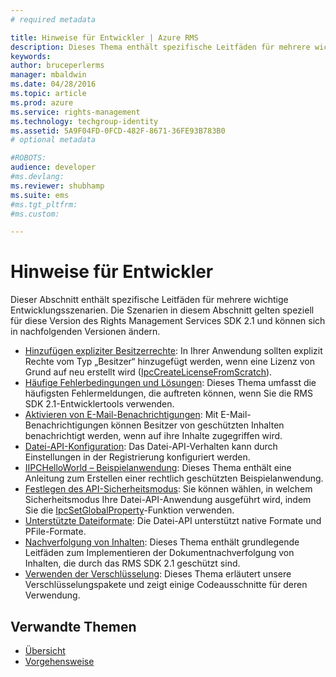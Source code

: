 ```yaml
---
# required metadata

title: Hinweise für Entwickler | Azure RMS
description: Dieses Thema enthält spezifische Leitfäden für mehrere wichtige Entwicklungsszenarien. 
keywords:
author: bruceperlerms
manager: mbaldwin
ms.date: 04/28/2016
ms.topic: article
ms.prod: azure
ms.service: rights-management
ms.technology: techgroup-identity
ms.assetid: 5A9F04FD-0FCD-482F-8671-36FE93B783B0
# optional metadata

#ROBOTS:
audience: developer
#ms.devlang:
ms.reviewer: shubhamp
ms.suite: ems
#ms.tgt_pltfrm:
#ms.custom:

---
```


# Hinweise für Entwickler

Dieser Abschnitt enthält spezifische Leitfäden für mehrere wichtige Entwicklungsszenarien. Die Szenarien in diesem Abschnitt gelten speziell für diese Version des Rights Management Services SDK 2.1 und können sich in nachfolgenden Versionen ändern.

- [Hinzufügen expliziter Besitzerrechte](add-explicit-owner-rights.md): In Ihrer Anwendung sollten explizit Rechte vom Typ „Besitzer“ hinzugefügt werden, wenn eine Lizenz von Grund auf neu erstellt wird ([IpcCreateLicenseFromScratch](/rights-management/sdk/2.1/api/win/functions#msipc_ipccreatelicensefromscratch)).
- [Häufige Fehlerbedingungen und Lösungen](common-error-conditions-and-solutions.md): Dieses Thema umfasst die häufigsten Fehlermeldungen, die auftreten können, wenn Sie die RMS SDK 2.1-Entwicklertools verwenden.
- [Aktivieren von E-Mail-Benachrichtigungen](how-to-enable-email-notification.md): Mit E-Mail-Benachrichtigungen können Besitzer von geschützten Inhalten benachrichtigt werden, wenn auf ihre Inhalte zugegriffen wird.
- [Datei-API-Konfiguration](file-api-configuration.md): Das Datei-API-Verhalten kann durch Einstellungen in der Registrierung konfiguriert werden.
- [IIPCHelloWorld – Beispielanwendung](how-to-build-your-first-application.md): Dieses Thema enthält eine Anleitung zum Erstellen einer rechtlich geschützten Beispielanwendung.
- [Festlegen des API-Sicherheitsmodus](setting-the-api-security-mode-api-mode.md): Sie können wählen, in welchem Sicherheitsmodus Ihre Datei-API-Anwendung ausgeführt wird, indem Sie die [IpcSetGlobalProperty](/rights-management/sdk/2.1/api/win/functions#msipc_ipcsetglobalproperty)-Funktion verwenden.
- [Unterstützte Dateiformate](supported-file-formats.md): Die Datei-API unterstützt native Formate und PFile-Formate.
- [Nachverfolgung von Inhalten](tracking-content.md): Dieses Thema enthält grundlegende Leitfäden zum Implementieren der Dokumentnachverfolgung von Inhalten, die durch das RMS SDK 2.1 geschützt sind.
- [Verwenden der Verschlüsselung](working-with-encryption.md): Dieses Thema erläutert unsere Verschlüsselungspakete und zeigt einige Codeausschnitte für deren Verwendung.

 

## Verwandte Themen ##
* [Übersicht](ad-rms-overview.md)
* [Vorgehensweise](how-to-use-msipc.md)
 

 


<!--HONumber=Apr16_HO4-->


